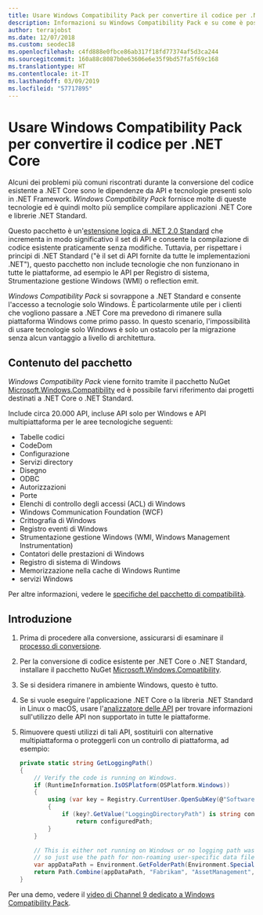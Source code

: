 ```yaml
---
title: Usare Windows Compatibility Pack per convertire il codice per .NET Core
description: Informazioni su Windows Compatibility Pack e su come è possibile usarlo per la conversione di codice .NET Framework esistente per .NET Core
author: terrajobst
ms.date: 12/07/2018
ms.custom: seodec18
ms.openlocfilehash: c4fd888e0fbce86ab317f18fd77374af5d3ca244
ms.sourcegitcommit: 160a88c8087b0e63606e6e35f9bd57fa5f69c168
ms.translationtype: HT
ms.contentlocale: it-IT
ms.lasthandoff: 03/09/2019
ms.locfileid: "57717895"
---
```

# <a name="use-the-windows-compatibility-pack-to-port-code-to-net-core"></a>Usare Windows Compatibility Pack per convertire il codice per .NET Core

Alcuni dei problemi più comuni riscontrati durante la conversione del codice esistente a .NET Core sono le dipendenze da API e tecnologie presenti solo in .NET Framework. *Windows Compatibility Pack* fornisce molte di queste tecnologie ed è quindi molto più semplice compilare applicazioni .NET Core e librerie .NET Standard.

Questo pacchetto è un'[estensione logica di .NET 2.0 Standard](../whats-new/dotnet-core-2-0.md#api-changes-and-library-support) che incrementa in modo significativo il set di API e consente la compilazione di codice esistente praticamente senza modifiche. Tuttavia, per rispettare i principi di .NET Standard ("è il set di API fornite da tutte le implementazioni .NET"), questo pacchetto non include tecnologie che non funzionano in tutte le piattaforme, ad esempio le API per Registro di sistema, Strumentazione gestione Windows (WMI) o reflection emit.

*Windows Compatibility Pack* si sovrappone a .NET Standard e consente l'accesso a tecnologie solo Windows. È particolarmente utile per i clienti che vogliono passare a .NET Core ma prevedono di rimanere sulla piattaforma Windows come primo passo. In questo scenario, l'impossibilità di usare tecnologie solo Windows è solo un ostacolo per la migrazione senza alcun vantaggio a livello di architettura.

## <a name="package-contents"></a>Contenuto del pacchetto

*Windows Compatibility Pack* viene fornito tramite il pacchetto NuGet [Microsoft.Windows.Compatibility](https://www.nuget.org/packages/Microsoft.Windows.Compatibility) ed è possibile farvi riferimento dai progetti destinati a .NET Core o .NET Standard.

Include circa 20.000 API, incluse API solo per Windows e API multipiattaforma per le aree tecnologiche seguenti:

* Tabelle codici
* CodeDom
* Configurazione
* Servizi directory
* Disegno
* ODBC
* Autorizzazioni
* Porte
* Elenchi di controllo degli accessi (ACL) di Windows
* Windows Communication Foundation (WCF)
* Crittografia di Windows
* Registro eventi di Windows
* Strumentazione gestione Windows (WMI, Windows Management Instrumentation)
* Contatori delle prestazioni di Windows
* Registro di sistema di Windows
* Memorizzazione nella cache di Windows Runtime
* servizi Windows

Per altre informazioni, vedere le [specifiche del pacchetto di compatibilità](https://github.com/dotnet/designs/blob/master/accepted/compat-pack/compat-pack.md).

## <a name="get-started"></a>Introduzione

1. Prima di procedere alla conversione, assicurarsi di esaminare il [processo di conversione](index.md).

2. Per la conversione di codice esistente per .NET Core o .NET Standard, installare il pacchetto NuGet [Microsoft.Windows.Compatibility](https://www.nuget.org/packages/Microsoft.Windows.Compatibility).

3. Se si desidera rimanere in ambiente Windows, questo è tutto.

4. Se si vuole eseguire l'applicazione .NET Core o la libreria .NET Standard in Linux o macOS, usare l'[analizzatore delle API](https://devblogs.microsoft.com/dotnet/introducing-api-analyzer/) per trovare informazioni sull'utilizzo delle API non supportato in tutte le piattaforme.

5. Rimuovere questi utilizzi di tali API, sostituirli con alternative multipiattaforma o proteggerli con un controllo di piattaforma, ad esempio:

    ```csharp
    private static string GetLoggingPath()
    {
        // Verify the code is running on Windows.
        if (RuntimeInformation.IsOSPlatform(OSPlatform.Windows))
        {
            using (var key = Registry.CurrentUser.OpenSubKey(@"Software\Fabrikam\AssetManagement"))
            {
                if (key?.GetValue("LoggingDirectoryPath") is string configuredPath)
                    return configuredPath;
            }
        }

        // This is either not running on Windows or no logging path was configured,
        // so just use the path for non-roaming user-specific data files.
        var appDataPath = Environment.GetFolderPath(Environment.SpecialFolder.LocalApplicationData);
        return Path.Combine(appDataPath, "Fabrikam", "AssetManagement", "Logging");
    }
    ```

Per una demo, vedere il [video di Channel 9 dedicato a Windows Compatibility Pack](https://channel9.msdn.com/Events/Connect/2017/T123).
